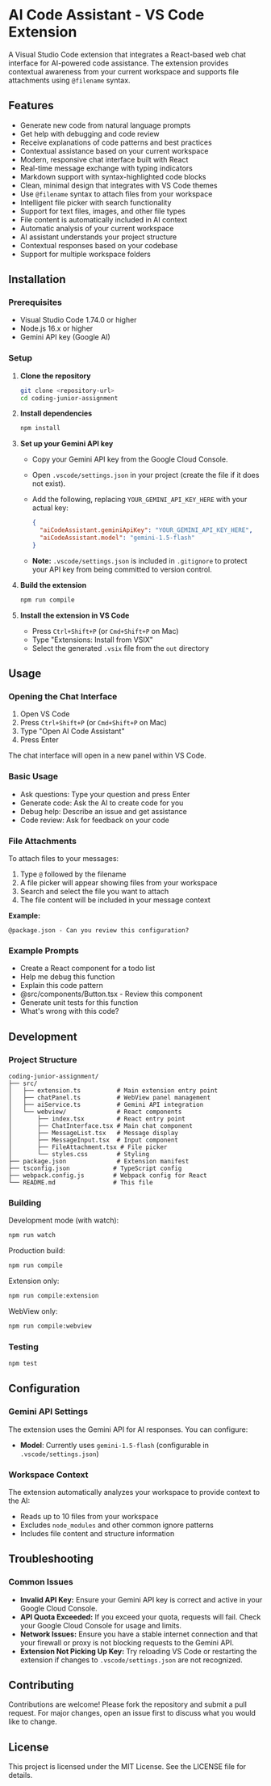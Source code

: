 # AI Code Assistant - VS Code Extension

A Visual Studio Code extension that integrates a React-based web chat interface for AI-powered code assistance. The extension provides contextual awareness from your current workspace and supports file attachments using `@filename` syntax.

## Features

- Generate new code from natural language prompts
- Get help with debugging and code review
- Receive explanations of code patterns and best practices
- Contextual assistance based on your current workspace
- Modern, responsive chat interface built with React
- Real-time message exchange with typing indicators
- Markdown support with syntax-highlighted code blocks
- Clean, minimal design that integrates with VS Code themes
- Use `@filename` syntax to attach files from your workspace
- Intelligent file picker with search functionality
- Support for text files, images, and other file types
- File content is automatically included in AI context
- Automatic analysis of your current workspace
- AI assistant understands your project structure
- Contextual responses based on your codebase
- Support for multiple workspace folders

## Installation

### Prerequisites

- Visual Studio Code 1.74.0 or higher
- Node.js 16.x or higher
- Gemini API key (Google AI)

### Setup

1. **Clone the repository**

   ```bash
   git clone <repository-url>
   cd coding-junior-assignment
   ```

2. **Install dependencies**

   ```bash
   npm install
   ```

3. **Set up your Gemini API key**

   - Copy your Gemini API key from the Google Cloud Console.
   - Open `.vscode/settings.json` in your project (create the file if it does not exist).
   - Add the following, replacing `YOUR_GEMINI_API_KEY_HERE` with your actual key:

     ```json
     {
       "aiCodeAssistant.geminiApiKey": "YOUR_GEMINI_API_KEY_HERE",
       "aiCodeAssistant.model": "gemini-1.5-flash"
     }
     ```

   - **Note:** `.vscode/settings.json` is included in `.gitignore` to protect your API key from being committed to version control.

4. **Build the extension**

   ```bash
   npm run compile
   ```

5. **Install the extension in VS Code**
   - Press `Ctrl+Shift+P` (or `Cmd+Shift+P` on Mac)
   - Type "Extensions: Install from VSIX"
   - Select the generated `.vsix` file from the `out` directory

## Usage

### Opening the Chat Interface

1. Open VS Code
2. Press `Ctrl+Shift+P` (or `Cmd+Shift+P` on Mac)
3. Type "Open AI Code Assistant"
4. Press Enter

The chat interface will open in a new panel within VS Code.

### Basic Usage

- Ask questions: Type your question and press Enter
- Generate code: Ask the AI to create code for you
- Debug help: Describe an issue and get assistance
- Code review: Ask for feedback on your code

### File Attachments

To attach files to your messages:

1. Type `@` followed by the filename
2. A file picker will appear showing files from your workspace
3. Search and select the file you want to attach
4. The file content will be included in your message context

**Example:**

```
@package.json - Can you review this configuration?
```

### Example Prompts

- Create a React component for a todo list
- Help me debug this function
- Explain this code pattern
- @src/components/Button.tsx - Review this component
- Generate unit tests for this function
- What's wrong with this code?

## Development

### Project Structure

```
coding-junior-assignment/
├── src/
│   ├── extension.ts          # Main extension entry point
│   ├── chatPanel.ts          # WebView panel management
│   ├── aiService.ts          # Gemini API integration
│   └── webview/              # React components
│       ├── index.tsx         # React entry point
│       ├── ChatInterface.tsx # Main chat component
│       ├── MessageList.tsx   # Message display
│       ├── MessageInput.tsx  # Input component
│       ├── FileAttachment.tsx # File picker
│       └── styles.css        # Styling
├── package.json              # Extension manifest
├── tsconfig.json            # TypeScript config
├── webpack.config.js        # Webpack config for React
└── README.md                # This file
```

### Building

Development mode (with watch):

```bash
npm run watch
```

Production build:

```bash
npm run compile
```

Extension only:

```bash
npm run compile:extension
```

WebView only:

```bash
npm run compile:webview
```

### Testing

```bash
npm test
```

## Configuration

### Gemini API Settings

The extension uses the Gemini API for AI responses. You can configure:

- **Model**: Currently uses `gemini-1.5-flash` (configurable in `.vscode/settings.json`)

### Workspace Context

The extension automatically analyzes your workspace to provide context to the AI:

- Reads up to 10 files from your workspace
- Excludes `node_modules` and other common ignore patterns
- Includes file content and structure information

## Troubleshooting

### Common Issues

- **Invalid API Key:** Ensure your Gemini API key is correct and active in your Google Cloud Console.
- **API Quota Exceeded:** If you exceed your quota, requests will fail. Check your Google Cloud Console for usage and limits.
- **Network Issues:** Ensure you have a stable internet connection and that your firewall or proxy is not blocking requests to the Gemini API.
- **Extension Not Picking Up Key:** Try reloading VS Code or restarting the extension if changes to `.vscode/settings.json` are not recognized.

## Contributing

Contributions are welcome! Please fork the repository and submit a pull request. For major changes, open an issue first to discuss what you would like to change.

## License

This project is licensed under the MIT License. See the LICENSE file for details.
